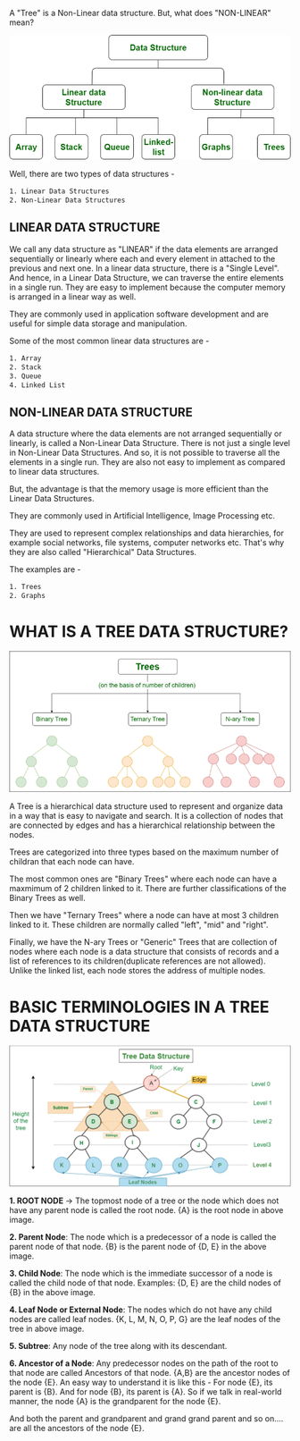 A "Tree" is a Non-Linear data structure. But, what does "NON-LINEAR" mean?

![Alt text](image.png)

Well, there are two types of data structures - 

    1. Linear Data Structures
    2. Non-Linear Data Structures

## LINEAR DATA STRUCTURE

We call any data structure as "LINEAR" if the data elements are arranged sequentially or linearly where each and every element in attached to the previous and next one. In a linear data structure, there is a "Single Level". And hence, in a Linear Data Structure, we can traverse the entire elements in a single run. They are easy to implement because the computer memory is arranged in a linear way as well.

They are commonly used in application software development and are useful for simple data storage and manipulation.

Some of the most common linear data structures are - 

    1. Array
    2. Stack
    3. Queue
    4. Linked List
   
## NON-LINEAR DATA STRUCTURE

A data structure where the data elements are not arranged sequentially or linearly, is called a Non-Linear Data Structure. There is not just a single level in Non-Linear Data Structures. And so, it is not possible to traverse all the elements in a single run. They are also not easy to implement as compared to linear data structures.

But, the advantage is that the memory usage is more efficient than the Linear Data Structures.

They are commonly used in Artificial Intelligence, Image Processing etc. 

They are used to represent complex relationships and data hierarchies, for example social networks, file systems, computer networks etc. That's why they are also called "Hierarchical" Data Structures.

The examples are - 

    1. Trees
    2. Graphs
   
# WHAT IS A TREE DATA STRUCTURE?

![Alt text](image-1.png)

A Tree is a hierarchical data structure used to represent and organize data in a way that is easy to navigate and search. It is a collection of nodes that are connected by edges and has a hierarchical relationship between the nodes. 

Trees are categorized into three types based on the maximum number of childran that each node can have.

The most common ones are "Binary Trees" where each node can have a maxmimum of 2 children linked to it. There are further classifications of the Binary Trees as well.

Then we have "Ternary Trees" where a node can have at most 3 children linked to it. These children are normally called "left", "mid" and "right".

Finally, we have the N-ary Trees or "Generic" Trees that are collection of nodes where each node is a data structure that consists of records and a list of references to its children(duplicate references are not allowed). Unlike the linked list, each node stores the address of multiple nodes.

# BASIC TERMINOLOGIES IN A TREE DATA STRUCTURE

![Alt text](image-2.png)

**1. ROOT NODE** -> The topmost node of a tree or the node which does not have any parent node is called the root node.  {A} is the root node in above image.

**2. Parent Node**: The node which is a predecessor of a node is called the parent node of that node. {B} is the parent node of {D, E} in the above image.

**3. Child Node**: The node which is the immediate successor of a node is called the child node of that node. Examples: {D, E} are the child nodes of {B} in the above image.

**4. Leaf Node or External Node**: The nodes which do not have any child nodes are called leaf nodes. {K, L, M, N, O, P, G} are the leaf nodes of the tree in above image.

**5. Subtree**: Any node of the tree along with its descendant.

**6. Ancestor of a Node**: Any predecessor nodes on the path of the root to that node are called Ancestors of that node. {A,B} are the ancestor nodes of the node {E}. An easy way to understand it is like this - For node {E}, its parent is {B}. And for node {B}, its parent is {A}. So if we talk in real-world manner, the node {A} is the grandparent for the node {E}. 

And both the parent and grandparent and grand grand parent and so on.... are all the ancestors of the node {E}.

